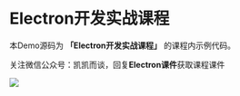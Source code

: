 # Electron开发实战课程
本Demo源码为 **「Electron开发实战课程」** 的课程内示例代码。

关注微信公众号：凯凯而谈，回复**Electron课件**获取课程课件

![](http://qiniu.gafata.com/2019-03-17-web-bear.jpg?imageView2/2/w/200)